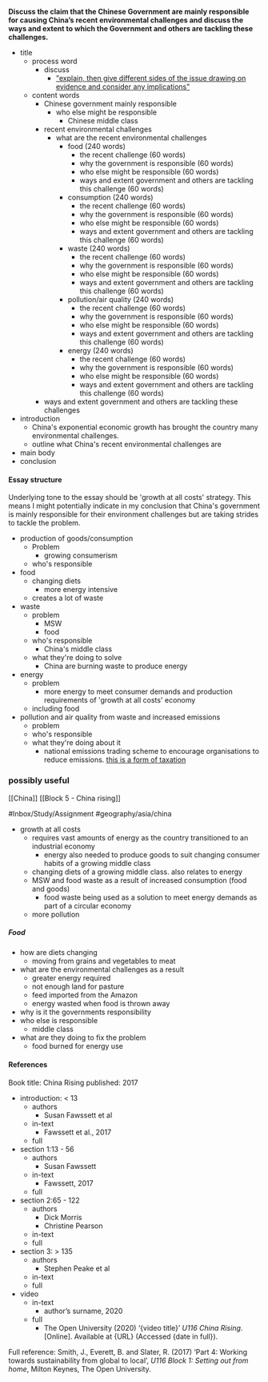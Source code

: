 

**Discuss the claim that the Chinese Government are mainly responsible for causing China’s recent environmental challenges and discuss the ways and extent to which the Government and others are tackling these challenges.**
- title
	- process word
		- discuss
			- ["explain, then give different sides of the issue drawing on evidence and consider any implications"](https://learn2.open.ac.uk/mod/oucontent/view.php?id=1681880&section=1.14)
	- content words
		- Chinese government mainly responsible
			- who else might be responsible
				- Chinese middle class
		- recent environmental challenges
			- what are the recent environmental challenges
				- food (240 words)
					- the recent challenge (60 words)
					- why the government is responsible (60 words)
					- who else might be responsible (60 words)
					- ways  and extent government and others are tackling this challenge (60 words)
				- consumption (240 words)
					- the recent challenge (60 words)
					- why the government is responsible (60 words)
					- who else might be responsible (60 words)
					- ways  and extent government and others are tackling this challenge (60 words)
				- waste (240 words)
					- the recent challenge (60 words)
					- why the government is responsible (60 words)
					- who else might be responsible (60 words)
					- ways  and extent government and others are tackling this challenge (60 words)
				- pollution/air quality (240 words)
					- the recent challenge (60 words)
					- why the government is responsible (60 words)
					- who else might be responsible (60 words)
					- ways  and extent government and others are tackling this challenge (60 words)
				- energy (240 words)
					- the recent challenge (60 words)
					- why the government is responsible (60 words)
					- who else might be responsible (60 words)
					- ways  and extent government and others are tackling this challenge (60 words)
		- ways and extent government and others are tackling these challenges
- introduction
	- China's exponential economic growth has brought the country many environmental challenges. 
	- outline what China's recent environmental challenges are
- main body
- conclusion



#### Essay structure
Underlying tone to the essay should be 'growth at all costs' strategy. This means I might potentially indicate in my conclusion that China's government is mainly responsible for their environment challenges but are taking strides to tackle the problem.
- production of goods/consumption
	- Problem
		- growing consumerism
	- who's responsible
- food
	- changing diets
		- more energy intensive
	- creates a lot of waste
- waste
	- problem
		- MSW
		- food
	- who's responsible
		- China's middle class
	- what they're doing to solve
		- China are burning waste to produce energy
- energy
	- problem
		- more energy to meet consumer demands and production requirements of 'growth at all costs' economy
	- including food
- pollution and air quality from waste and increased emissions
	- problem
	- who's responsible
	- what they're doing about it
		- national emissions trading scheme to encourage organisations to reduce emissions. [this is a form of taxation](marginnote3app://note/40ECF429-54B6-4CDF-B281-D4D5DECFC731)

### possibly useful
[[China]]
[[Block 5 - China rising]]

#Inbox/Study/Assignment
#geography/asia/china





- growth at all costs
	- requires vast amounts of energy as the country transitioned to an industrial economy
		- energy also needed to produce goods to suit changing consumer habits of a growing middle class
	- changing diets of a growing middle class. also relates to energy
	- MSW and food waste as a result of increased consumption (food and goods)
		- food waste being used as a solution to meet energy demands as part of a circular economy
	- more pollution


##### Food
- how are diets changing
	- moving from grains and vegetables to meat
- what are the environmental challenges as a result
	- greater energy required
	- not enough land for pasture 
	- feed imported from the Amazon
	- energy wasted when food is thrown away
- why is it the governments responsibility
- who else is responsible
	- middle class
- what are they doing to fix the problem
	- food burned for energy use


#### References
Book title: China Rising
published: 2017
- introduction: < 13
	- authors
		- Susan Fawssett et al
	- in-text
		- Fawssett et al., 2017
	- full
- section 1:13 - 56
	- authors
		- Susan Fawssett
	- in-text
		- Fawssett, 2017
	- full
- section 2:65 - 122
	- authors
		- Dick Morris
		- Christine Pearson
	- in-text
	- full
- section 3: > 135
	- authors
		- Stephen Peake et al
	- in-text
	- full
- video
	- in-text
		- author’s surname, 2020
	- full
		- The Open University (2020) ‘{video title}’ _U116 China Rising_. [Online]. Available at {URL} (Accessed {date in full}).


Full reference:
Smith, J., Everett, B. and Slater, R. (2017) ‘Part 4: Working towards sustainability from global to local’, _U116 Block 1: Setting out from home_, Milton Keynes, The Open University.

